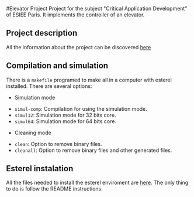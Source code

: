 #Elevator Project
Project for the subject "Critical Application Development" of ESIEE Paris. It implements the controller of an elevator.

## Project description
All the information about the project can be discovered [here](https://github.com/iaguas/esterel-elevator/blob/master/doc/Project.pdf)

## Compilation and simulation
There is a `makefile` programed to make all in a computer with esterel installed. There are several options:

* Simulation mode
 + `simul-comp`: Compilation for using the simulation mode.
 + `simul32`: Simulation mode for 32 bits core.
 + `simul64`: Simulation mode for 64 bits core.
* Cleaning mode
 + `clean`: Option to remove binary files.
 + `cleanall`: Option to remove binary files and other generated files.

## Esterel instalation
All the files needed to install the esterel enviroment are [here](http://www.di.ens.fr/~pouzet/cours/mpri/esterelv5_92.linux.tar). The only thing to do is follow the README instructions.
